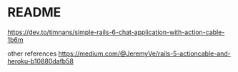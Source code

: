 # README

https://dev.to/timnans/simple-rails-6-chat-application-with-action-cable-1b6m

other references
https://medium.com/@JeremyVe/rails-5-actioncable-and-heroku-b10880dafb58
